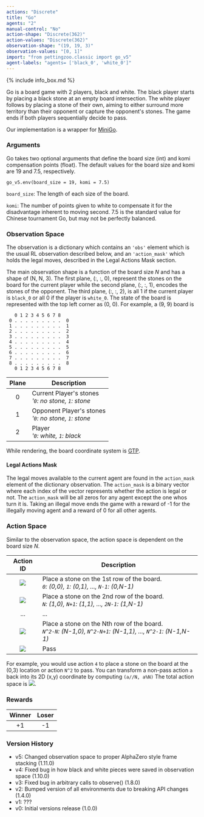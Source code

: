 ```yaml
---
actions: "Discrete"
title: "Go"
agents: "2"
manual-control: "No"
action-shape: "Discrete(362)"
action-values: "Discrete(362)"
observation-shape: "(19, 19, 3)"
observation-values: "[0, 1]"
import: "from pettingzoo.classic import go_v5"
agent-labels: "agents= ['black_0', 'white_0']"
---
```


{% include info_box.md %}



Go is a board game with 2 players, black and white. The black player starts by placing a black stone at an empty board intersection. The white player follows by placing a stone of their own, aiming to either surround more territory than their opponent or capture the opponent's stones. The game ends if both players sequentially decide to pass.

Our implementation is a wrapper for [MiniGo](https://github.com/tensorflow/minigo).

### Arguments

Go takes two optional arguments that define the board size (int) and komi compensation points (float). The default values for the board size and komi are 19 and 7.5, respectively.

```
go_v5.env(board_size = 19, komi = 7.5)
```

`board_size`: The length of each size of the board.

`komi`: The number of points given to white to compensate it for the disadvantage inherent to moving second. 7.5 is the standard value for Chinese tournament Go, but may not be perfectly balanced.

### Observation Space

The observation is a dictionary which contains an `'obs'` element which is the usual RL observation described below, and an  `'action_mask'` which holds the legal moves, described in the Legal Actions Mask section.


The main observation shape is a function of the board size _N_ and has a shape of (N, N, 3). The first plane, (:, :, 0), represent the stones on the board for the current player while the second plane, (:, :, 1), encodes the stones of the opponent. The third plane, (:, :, 2), is all 1 if the current player is `black_0` or all 0 if the player is `white_0`. The state of the board is represented with the top left corner as (0, 0). For example, a (9, 9) board is  
```
   0 1 2 3 4 5 6 7 8
 0 . . . . . . . . .  0
 1 . . . . . . . . .  1
 2 . . . . . . . . .  2
 3 . . . . . . . . .  3
 4 . . . . . . . . .  4
 5 . . . . . . . . .  5
 6 . . . . . . . . .  6
 7 . . . . . . . . .  7
 8 . . . . . . . . .  8
   0 1 2 3 4 5 6 7 8
```

|  Plane  | Description                                               |
|:-------:|-----------------------------------------------------------|
|    0    | Current Player's stones<br>_'`0`: no stone, `1`: stone_   |
|    1    | Opponent Player's stones<br>_'`0`: no stone, `1`: stone_  |
|    2    | Player<br>_'`0`: white, `1`: black_                       |

While rendering, the board coordinate system is [GTP](http://www.lysator.liu.se/~gunnar/gtp/).


#### Legal Actions Mask

The legal moves available to the current agent are found in the `action_mask` element of the dictionary observation. The `action_mask` is a binary vector where each index of the vector represents whether the action is legal or not. The `action_mask` will be all zeros for any agent except the one whos turn it is. Taking an illegal move ends the game with a reward of -1 for the illegally moving agent and a reward of 0 for all other agents.


### Action Space

Similar to the observation space, the action space is dependent on the board size _N_.

|                          Action ID                           | Description                                                  |
| :----------------------------------------------------------: | ------------------------------------------------------------ |
| <img src="https://render.githubusercontent.com/render/math?math=0 \ldots (N-1)"> | Place a stone on the 1st row of the board.<br>_`0`: (0,0), `1`: (0,1), ..., `N-1`: (0,N-1)_ |
| <img src="https://render.githubusercontent.com/render/math?math=N \ldots (2N- 1)"> | Place a stone on the 2nd row of the board.<br>_`N`: (1,0), `N+1`: (1,1), ..., `2N-1`: (1,N-1)_ |
|                             ...                              | ...                                                          |
| <img src="https://render.githubusercontent.com/render/math?math=N^2-N \ldots N^2-1"> | Place a stone on the Nth row of the board.<br>_`N^2-N`: (N-1,0), `N^2-N+1`: (N-1,1), ..., `N^2-1`: (N-1,N-1)_ |
| <img src="https://render.githubusercontent.com/render/math?math=N^2"> | Pass                                                         |

For example, you would use action `4` to place a stone on the board at the (0,3) location or action `N^2` to pass. You can transform a non-pass action `a` back into its 2D (x,y) coordinate by computing `(a//N, a%N)` The total action space is <img src="https://render.githubusercontent.com/render/math?math=N^2 %2B 1">.

### Rewards

| Winner | Loser |
| :----: | :---: |
| +1     | -1    |

### Version History

* v5: Changed observation space to proper AlphaZero style frame stacking (1.11.0)
* v4: Fixed bug in how black and white pieces were saved in observation space (1.10.0)
* v3: Fixed bug in arbitrary calls to observe() (1.8.0)
* v2: Bumped version of all environments due to breaking API changes (1.4.0)
* v1: ???
* v0: Initial versions release (1.0.0)